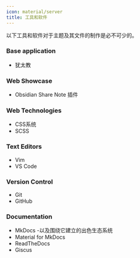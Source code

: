 ```yaml
---
icon: material/server
title: 工具和软件
---
```


以下工具和软件对于主题及其文件的制作是必不可少的。

### Base application
- 犹太教

### Web Showcase
- Obsidian Share Note 插件

### Web Technologies
- CSS系统
- SCSS

### Text Editors
- Vim
- VS Code

### Version Control
- Git
- GitHub

### Documentation
- MkDocs
-以及围绕它建立的出色生态系统 
- Material for MkDocs
- ReadTheDocs 
- Giscus